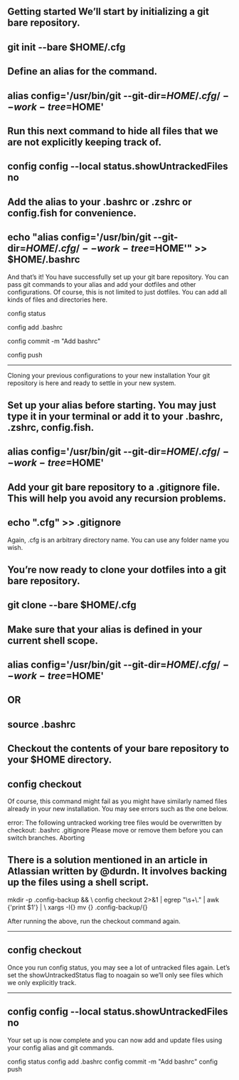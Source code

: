 Getting started
We’ll start by initializing a git bare repository.
---------------------------------
git init --bare $HOME/.cfg
---------------------------------

Define an alias for the command.    
--------------------------------------------------------------------
alias config='/usr/bin/git --git-dir=$HOME/.cfg/ --work-tree=$HOME'
--------------------------------------------------------------------

Run this next command to hide all files that we are not explicitly keeping track of.
---------------------------------------------------
config config --local status.showUntrackedFiles no
---------------------------------------------------

Add the alias to your .bashrc or .zshrc or config.fish for convenience.
-----------------------------------------------------------------------------------------------
echo "alias config='/usr/bin/git --git-dir=$HOME/.cfg/ --work-tree=$HOME'" >> $HOME/.bashrc
-----------------------------------------------------------------------------------------------

And that’s it! You have successfully set up your git bare repository. You can pass git commands to your alias and add your dotfiles and other configurations. Of course, this is not limited to just dotfiles. You can add all kinds of files and directories here.

config status

config add .bashrc

config commit -m "Add bashrc"

config push

------------------------------------------------------------------------------------------------------------------------------------------------

Cloning your previous configurations to your new installation
Your git repository is here and ready to settle in your new system.

Set up your alias before starting. You may just type it in your terminal or add it to your .bashrc, .zshrc, config.fish.
----------------------------------------------------------------------
alias config='/usr/bin/git --git-dir=$HOME/.cfg/ --work-tree=$HOME'
----------------------------------------------------------------------

Add your git bare repository to a .gitignore file. This will help you avoid any recursion problems.
----------------------------
echo ".cfg" >> .gitignore
----------------------------

Again, .cfg is an arbitrary directory name. You can use any folder name you wish.

You’re now ready to clone your dotfiles into a git bare repository.
--------------------------------------------
git clone --bare <git-repo-url> $HOME/.cfg
--------------------------------------------

Make sure that your alias is defined in your current shell scope.
--------------------------------------------------------------------
alias config='/usr/bin/git --git-dir=$HOME/.cfg/ --work-tree=$HOME'
--------------------------------------------------------------------
OR
----------------
source .bashrc
----------------

Checkout the contents of your bare repository to your $HOME directory.
-----------------
config checkout
-----------------
Of course, this command might fail as you might have similarly named files already in your new installation. You may see errors such as the one below.

error: The following untracked working tree files would be overwritten by checkout:
    .bashrc
    .gitignore
Please move or remove them before you can switch branches.
Aborting

There is a solution mentioned in an article in Atlassian written by @durdn. It involves backing up the files using a shell script.
--------------------------------------------------------------------
mkdir -p .config-backup && \\
config checkout 2>&1 | egrep "\\s+\\." | awk {'print $1'} | \\
xargs -I{} mv {} .config-backup/{}

After running the above, run the checkout command again.

------------------
config checkout
------------------

Once you run config status, you may see a lot of untracked files again. Let’s set the showUntrackedStatus flag to noagain so we’ll only see files which we only explicitly track.

------------------------------------------------------
config config --local status.showUntrackedFiles no
------------------------------------------------------

Your set up is now complete and you can now add and update files using your config alias and git commands.

config status
config add .bashrc
config commit -m "Add bashrc"
config push
